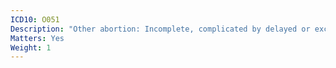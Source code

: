 ```yaml
---
ICD10: O051
Description: "Other abortion: Incomplete, complicated by delayed or excessive haemorrhage"
Matters: Yes
Weight: 1
---
```



